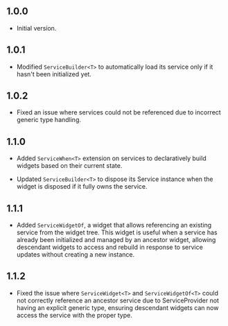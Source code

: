## 1.0.0
- Initial version.

## 1.0.1
- Modified `ServiceBuilder<T>` to automatically load its service only if it hasn't been initialized yet.

## 1.0.2
- Fixed an issue where services could not be referenced due to incorrect generic type handling.

## 1.1.0
- Added `ServiceWhen<T>` extension on services to declaratively build widgets based on their current state.

- Updated `ServiceBuilder<T>` to dispose its Service instance when the widget is disposed if it fully owns the service.

## 1.1.1
- Added `ServiceWidgetOf`, a widget that allows referencing an existing service from the widget tree. This widget is useful when a service has already been initialized and managed by an ancestor widget, allowing descendant widgets to access and rebuild in response to service updates without creating a new instance.

## 1.1.2
- Fixed the issue where `ServiceWidget<T>` and `ServiceWidgetOf<T>` could not correctly reference an ancestor service due to ServiceProvider not having an explicit generic type, ensuring descendant widgets can now access the service with the proper type.
